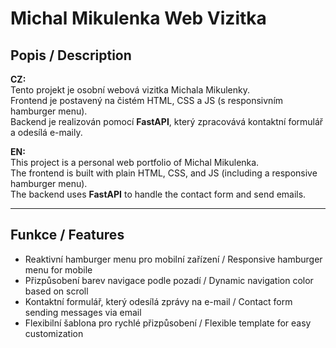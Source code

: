 # Michal Mikulenka Web Vizitka

## Popis / Description

**CZ:**  
Tento projekt je osobní webová vizitka Michala Mikulenky.  
Frontend je postavený na čistém HTML, CSS a JS (s responsivním hamburger menu).  
Backend je realizován pomocí **FastAPI**, který zpracovává kontaktní formulář a odesílá e-maily.  

**EN:**  
This project is a personal web portfolio of Michal Mikulenka.  
The frontend is built with plain HTML, CSS, and JS (including a responsive hamburger menu).  
The backend uses **FastAPI** to handle the contact form and send emails.

---

## Funkce / Features

- Reaktivní hamburger menu pro mobilní zařízení / Responsive hamburger menu for mobile
- Přizpůsobení barev navigace podle pozadí / Dynamic navigation color based on scroll
- Kontaktní formulář, který odesílá zprávy na e-mail / Contact form sending messages via email
- Flexibilní šablona pro rychlé přizpůsobení / Flexible template for easy customization
